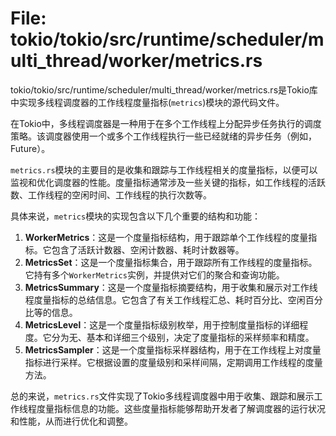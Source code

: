 # File: tokio/tokio/src/runtime/scheduler/multi_thread/worker/metrics.rs

tokio/tokio/src/runtime/scheduler/multi_thread/worker/metrics.rs是Tokio库中实现多线程调度器的工作线程度量指标(`metrics`)模块的源代码文件。

在Tokio中，多线程调度器是一种用于在多个工作线程上分配异步任务执行的调度策略。该调度器使用一个或多个工作线程执行一些已经就绪的异步任务（例如，Future）。

`metrics.rs`模块的主要目的是收集和跟踪与工作线程相关的度量指标，以便可以监视和优化调度器的性能。度量指标通常涉及一些关键的指标，如工作线程的活跃数、工作线程的空闲时间、工作线程的执行次数等。

具体来说，`metrics`模块的实现包含以下几个重要的结构和功能：

1. **WorkerMetrics**：这是一个度量指标结构，用于跟踪单个工作线程的度量指标。它包含了活跃计数器、空闲计数器、耗时计数器等。
2. **MetricsSet**：这是一个度量指标集合，用于跟踪所有工作线程的度量指标。它持有多个`WorkerMetrics`实例，并提供对它们的聚合和查询功能。
3. **MetricsSummary**：这是一个度量指标摘要结构，用于收集和展示对工作线程度量指标的总结信息。它包含了有关工作线程汇总、耗时百分比、空闲百分比等的信息。
4. **MetricsLevel**：这是一个度量指标级别枚举，用于控制度量指标的详细程度。它分为无、基本和详细三个级别，决定了度量指标的采样频率和精度。
5. **MetricsSampler**：这是一个度量指标采样器结构，用于在工作线程上对度量指标进行采样。它根据设置的度量级别和采样间隔，定期调用工作线程的度量方法。

总的来说，`metrics.rs`文件实现了Tokio多线程调度器中用于收集、跟踪和展示工作线程度量指标信息的功能。这些度量指标能够帮助开发者了解调度器的运行状况和性能，从而进行优化和调整。


